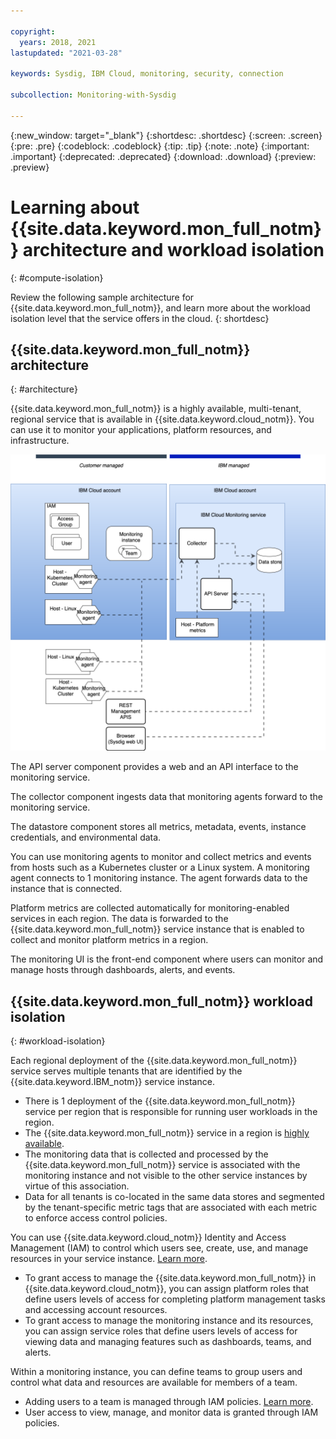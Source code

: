 ```yaml
---

copyright:
  years: 2018, 2021
lastupdated: "2021-03-28"

keywords: Sysdig, IBM Cloud, monitoring, security, connection

subcollection: Monitoring-with-Sysdig

---
```


{:new_window: target="_blank"}
{:shortdesc: .shortdesc}
{:screen: .screen}
{:pre: .pre}
{:codeblock: .codeblock}
{:tip: .tip}
{:note: .note}
{:important: .important}
{:deprecated: .deprecated}
{:download: .download}
{:preview: .preview}


# Learning about {{site.data.keyword.mon_full_notm}} architecture and workload isolation
{: #compute-isolation}

Review the following sample architecture for {{site.data.keyword.mon_full_notm}}, and learn more about the workload isolation level that the service offers in the cloud.
{: shortdesc}



## {{site.data.keyword.mon_full_notm}} architecture
{: #architecture}

{{site.data.keyword.mon_full_notm}} is a highly available, multi-tenant, regional service that is available in {{site.data.keyword.cloud_notm}}. You can use it to monitor your applications, platform resources, and infrastructure.


![{{site.data.keyword.mon_full_notm}}](images/Monitoring-arch.png "{{site.data.keyword.mon_full_notm}} high level architecture")

The API server component provides a web and an API interface to the monitoring service.

The collector component ingests data that monitoring agents forward to the monitoring service.

The datastore component stores all metrics, metadata, events, instance credentials, and environmental data.

You can use monitoring agents to monitor and collect metrics and events from hosts such as a Kubernetes cluster or a Linux system. A monitoring agent connects to 1 monitoring instance. The agent forwards data to the instance that is connected. 

Platform metrics are collected automatically for monitoring-enabled services in each region. The data is forwarded to the {{site.data.keyword.mon_full_notm}} service instance that is enabled to collect and monitor platform metrics in a region.

The monitoring UI is the front-end component where users can monitor and manage hosts through dashboards, alerts, and events.



## {{site.data.keyword.mon_full_notm}} workload isolation
{: #workload-isolation}

Each regional deployment of the {{site.data.keyword.mon_full_notm}} service serves multiple tenants that are identified by the {{site.data.keyword.IBM_notm}} service instance.

* There is 1 deployment of the {{site.data.keyword.mon_full_notm}} service per region that is responsible for running user workloads in the region.
* The {{site.data.keyword.mon_full_notm}} service in a region is [highly available](/docs/Monitoring-with-Sysdig?topic=Monitoring-with-monitoring-endpoints).
* The monitoring data that is collected and processed by the {{site.data.keyword.mon_full_notm}} service is associated with the monitoring instance and not visible to the other service instances by virtue of this association.
* Data for all tenants is co-located in the same data stores and segmented by the tenant-specific metric tags that are associated with each metric to enforce access control policies.

You can use {{site.data.keyword.cloud_notm}} Identity and Access Management (IAM) to control which users see, create, use, and manage resources in your service instance. [Learn more](/docs/Monitoring-with-Sysdig?topic=Monitoring-with-monitoring-iam).
* To grant access to manage the {{site.data.keyword.mon_full_notm}} in {{site.data.keyword.cloud_notm}}, you can assign platform roles that define users levels of access for completing platform management tasks and accessing account resources. 
* To grant access to manage the monitoring instance and its resources, you can assign service roles that define users levels of access for viewing data and managing features such as dashboards, teams, and alerts.

Within a monitoring instance, you can define teams to group users and control what data and resources are available for members of a team. 
* Adding users to a team is managed through IAM policies. [Learn more](/docs/Monitoring-with-Sysdig?topic=Monitoring-with-monitoring-iam#iam_policies_team).
* User access to view, manage, and monitor data is granted through IAM policies.



